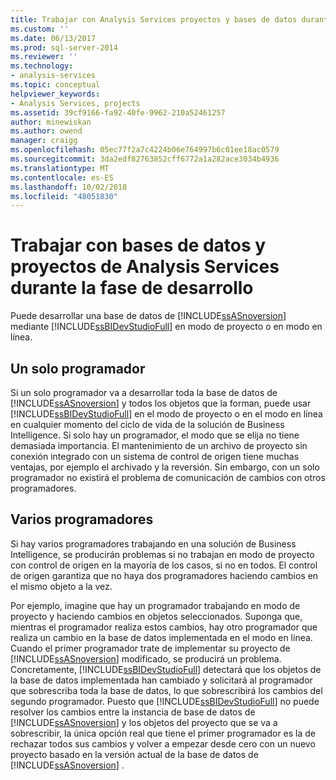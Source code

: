 ```yaml
---
title: Trabajar con Analysis Services proyectos y bases de datos durante la fase de desarrollo | Microsoft Docs
ms.custom: ''
ms.date: 06/13/2017
ms.prod: sql-server-2014
ms.reviewer: ''
ms.technology:
- analysis-services
ms.topic: conceptual
helpviewer_keywords:
- Analysis Services, projects
ms.assetid: 39cf9166-fa92-40fe-9962-210a52461257
author: minewiskan
ms.author: owend
manager: craigg
ms.openlocfilehash: 05ec77f2a7c4224b06e764997b6c01ee18ac0579
ms.sourcegitcommit: 3da2edf82763852cff6772a1a282ace3034b4936
ms.translationtype: MT
ms.contentlocale: es-ES
ms.lasthandoff: 10/02/2018
ms.locfileid: "48051830"
---
```

# <a name="working-with-analysis-services-projects-and-databases-during-the-development-phase"></a>Trabajar con bases de datos y proyectos de Analysis Services durante la fase de desarrollo
  Puede desarrollar una base de datos de [!INCLUDE[ssASnoversion](../../includes/ssasnoversion-md.md)] mediante [!INCLUDE[ssBIDevStudioFull](../../includes/ssbidevstudiofull-md.md)] en modo de proyecto o en modo en línea.  
  
## <a name="single-developer"></a>Un solo programador  
 Si un solo programador va a desarrollar toda la base de datos de [!INCLUDE[ssASnoversion](../../includes/ssasnoversion-md.md)] y todos los objetos que la forman, puede usar [!INCLUDE[ssBIDevStudioFull](../../includes/ssbidevstudiofull-md.md)] en el modo de proyecto o en el modo en línea en cualquier momento del ciclo de vida de la solución de Business Intelligence. Si solo hay un programador, el modo que se elija no tiene demasiada importancia. El mantenimiento de un archivo de proyecto sin conexión integrado con un sistema de control de origen tiene muchas ventajas, por ejemplo el archivado y la reversión. Sin embargo, con un solo programador no existirá el problema de comunicación de cambios con otros programadores.  
  
## <a name="multiple-developers"></a>Varios programadores  
 Si hay varios programadores trabajando en una solución de Business Intelligence, se producirán problemas si no trabajan en modo de proyecto con control de origen en la mayoría de los casos, si no en todos. El control de origen garantiza que no haya dos programadores haciendo cambios en el mismo objeto a la vez.  
  
 Por ejemplo, imagine que hay un programador trabajando en modo de proyecto y haciendo cambios en objetos seleccionados. Suponga que, mientras el programador realiza estos cambios, hay otro programador que realiza un cambio en la base de datos implementada en el modo en línea. Cuando el primer programador trate de implementar su proyecto de [!INCLUDE[ssASnoversion](../../includes/ssasnoversion-md.md)] modificado, se producirá un problema. Concretamente, [!INCLUDE[ssBIDevStudioFull](../../includes/ssbidevstudiofull-md.md)] detectará que los objetos de la base de datos implementada han cambiado y solicitará al programador que sobrescriba toda la base de datos, lo que sobrescribirá los cambios del segundo programador. Puesto que [!INCLUDE[ssBIDevStudioFull](../../includes/ssbidevstudiofull-md.md)] no puede resolver los cambios entre la instancia de base de datos de [!INCLUDE[ssASnoversion](../../includes/ssasnoversion-md.md)] y los objetos del proyecto que se va a sobrescribir, la única opción real que tiene el primer programador es la de rechazar todos sus cambios y volver a empezar desde cero con un nuevo proyecto basado en la versión actual de la base de datos de [!INCLUDE[ssASnoversion](../../includes/ssasnoversion-md.md)] .  
  
  
